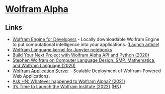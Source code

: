 # [Wolfram Alpha](https://www.wolframalpha.com/)

## Links

- [Wolfram Engine for Developers](https://www.wolfram.com/engine/) - Locally downloadable Wolfram Engine to put computational intelligence into your applications. ([Launch article](https://blog.stephenwolfram.com/2019/05/launching-today-free-wolfram-engine-for-developers/))
- [Wolfram Language kernel for Jupyter notebooks](https://github.com/WolframResearch/WolframLanguageForJupyter)
- [Build Your Next Project with Wolfram Alpha API and Python (2020)](https://martinheinz.dev/blog/36)
- [Stephen Wolfram on Computer Language Design, SMP, Mathematica, and Wolfram Language (2020)](https://www.infoq.com/podcasts/wolfram-language-mathematica/)
- [Wolfram Application Server](https://www.wolfram.com/application-server/) - Scalable Deployment of Wolfram-Powered Web Applications.
- [Ask HN: Whatever happened to Wolfram Alpha? (2021)](https://news.ycombinator.com/item?id=29131931)
- [It’s Time to Launch the Wolfram Institute (2022)](https://writings.stephenwolfram.com/2022/04/weve-got-a-science-opportunity-overload-its-time-to-launch-the-wolfram-institute/) ([HN](https://news.ycombinator.com/item?id=30940813))
